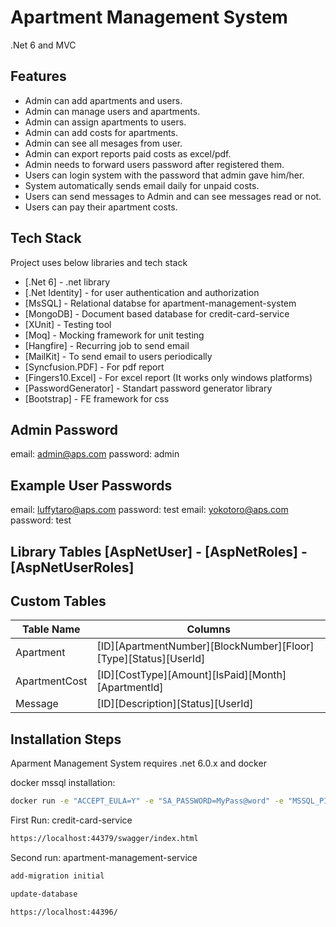 # Apartment Management System

.Net 6 and MVC

## Features

- Admin can add apartments and users.
- Admin can manage users and apartments.
- Admin can assign apartments to users.
- Admin can add costs for apartments.
- Admin can see all mesages from user.
- Admin can export reports paid costs as excel/pdf.
- Admin needs to forward users password after registered them.
- Users can login system with the password that admin gave him/her.
- System automatically sends email daily for unpaid costs.
- Users can send messages to Admin and can see messages read or not.
- Users can pay their apartment costs.

## Tech Stack
Project uses below libraries and tech stack
- [.Net 6] - .net library
- [.Net Identity] - for user authentication and authorization
- [MsSQL] - Relational databse for apartment-management-system
- [MongoDB] - Document based database for credit-card-service
- [XUnit] - Testing tool
- [Moq] - Mocking framework for unit testing
- [Hangfire] - Recurring job to send email
- [MailKit] - To send email to users periodically
- [Syncfusion.PDF] - For pdf report
- [Fingers10.Excel] - For excel report (It works only windows platforms)
- [PasswordGenerator] - Standart password generator library
- [Bootstrap] - FE framework for css 

## Admin Password 
email:    admin@aps.com
password: admin

## Example User Passwords
email:    luffytaro@aps.com
password: test
email:    yokotoro@aps.com
password: test

## Library Tables [AspNetUser] - [AspNetRoles] - [AspNetUserRoles]
## Custom Tables

| Table Name | Columns |
| ------ | ------ |
| Apartment | [ID][ApartmentNumber][BlockNumber][Floor][Type][Status][UserId] |
| ApartmentCost | [ID][CostType][Amount][IsPaid][Month][ApartmentId] |
| Message | [ID][Description][Status][UserId] |


## Installation Steps

Aparment Management System requires .net 6.0.x and docker


docker mssql installation:

```sh
docker run -e "ACCEPT_EULA=Y" -e "SA_PASSWORD=MyPass@word" -e "MSSQL_PID=Express" -p 1433:1433 -d --name=sql mcr.microsoft.com/mssql/server:latest
```
First Run: 
credit-card-service

```sh
https://localhost:44379/swagger/index.html
```
Second run:
apartment-management-service
```sh
add-migration initial
```
```sh
update-database
```
```sh
https://localhost:44396/
```

